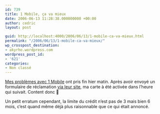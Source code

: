 ```yaml
---
id: 739
title: 1 Mobile, ça va mieux
date: 2006-06-13 11:28:38.000000000 +00:00
author: cedric
layout: post

guid: http://localhost:4000/2006/06/13/1-mobile-ca-va-mieux.html
permalink: "/2006/06/13/1-mobile-ca-va-mieux/"
wp_crosspost_destination:
- akyrho.wordpress.com
wordpress_post_id:
- '621'
categories:
- Non classé
---
```

[Mes problèmes avec 1 Mobile](http://www.parenthese.be/dotclear/index.php?2006/06/02/86-1-mobile-pas-presses) ont pris fin hier matin. Après avoir envoyé un formulaire de réclamation [via leur site](http://1-mobile.be), ma carte à été activée dans l’heure qui suivait. Content donc 🙂

Un petit erratum cependant, la limite du crédit n’est pas de 3 mais bien 6 mois, c’est quand même déjà plus raisonnable que ce qui était annoncé.